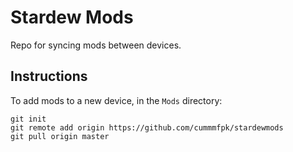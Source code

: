 # Stardew Mods

Repo for syncing mods between devices.

## Instructions

To add mods to a new device, in the `Mods` directory:

```
git init
git remote add origin https://github.com/cummmfpk/stardewmods
git pull origin master
```
